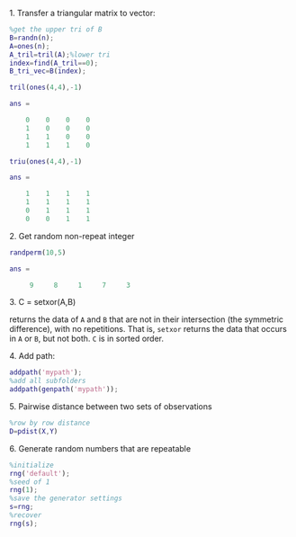 1\. Transfer a triangular matrix to vector:

```matlab
%get the upper tri of B
B=randn(n);
A=ones(n);
A_tril=tril(A);%lower tri
index=find(A_tril==0);
B_tri_vec=B(index);
```

```matlab
tril(ones(4,4),-1)

ans =

    0    0    0    0
    1    0    0    0
    1    1    0    0
    1    1    1    0
```

```matlab
triu(ones(4,4),-1)

ans = 

    1    1    1    1
    1    1    1    1
    0    1    1    1
    0    0    1    1
```

2\. Get random non-repeat integer

```matlab
randperm(10,5)

ans =

     9     8     1     7     3

```

3\. C = setxor(A,B)

returns the data of `A` and `B` that are not in their intersection (the symmetric difference), with no repetitions. That is, `setxor` returns the data that occurs in `A` or `B`, but not both. `C` is in sorted order.

4\. Add path:
```matlab
addpath('mypath');
%add all subfolders
addpath(genpath('mypath'));
```

5\. Pairwise distance between two sets of observations
```matlab
%row by row distance
D=pdist(X,Y)
```

6\. Generate random numbers that are repeatable
```matlab
%initialize
rng('default');
%seed of 1
rng(1);
%save the generator settings
s=rng;
%recover
rng(s);
```
